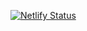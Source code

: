 [![Netlify Status](https://api.netlify.com/api/v1/badges/de41135f-9ca8-4b5c-b332-747b1acc312a/deploy-status)](https://app.netlify.com/sites/futuresearch/deploys)
